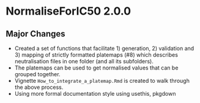 
# NormaliseForIC50 2.0.0

## Major Changes
* Created a set of functions that facilitate 1) generation, 2) validation and 3) mapping of strictly formatted platemaps (#8) which describes neutralisation files in one folder (and all its subfolders).
* The platemaps can be used to get normalised values that can be grouped together.
* Vignette `How_to_integrate_a_platemap.Rmd` is created to walk through the above process.
* Using more formal documentation style using usethis, pkgdown
